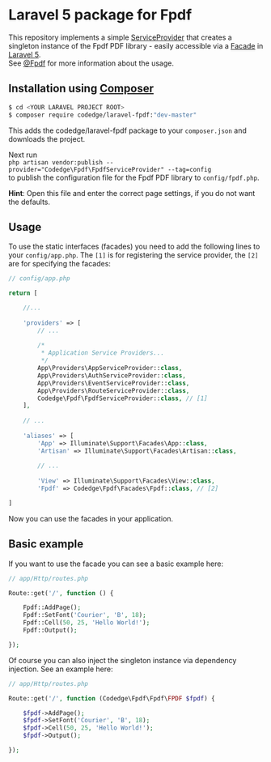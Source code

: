 # Laravel 5 package for Fpdf
This repository implements a simple [ServiceProvider](https://laravel.com/docs/master/providers)
that creates a singleton instance of the Fpdf PDF library - easily accessible via a [Facade](https://laravel.com/docs/master/facades) in [Laravel 5](http://laravel.com).  
See [@Fpdf](http://www.fpdf.org/) for more information about the usage.

## Installation using [Composer](https://getcomposer.org/)
```sh
$ cd <YOUR LARAVEL PROJECT ROOT>
$ composer require codedge/laravel-fpdf:"dev-master"
```

This adds the codedge/laravel-fpdf package to your `composer.json` and downloads the project.

Next run   
`php artisan vendor:publish --provider="Codedge\Fpdf\FpdfServiceProvider" --tag=config`  
to publish the configuration file for the Fpdf PDF library to `config/fpdf.php`.  
  
**Hint**: Open this file and enter the correct page settings, if you do not want the defaults.

## Usage
To use the static interfaces (facades) you need to add the following lines to your `config/app.php`. The `[1]` is for
registering the service provider, the `[2]` are for specifying the facades:

```php
// config/app.php

return [

    //...
    
    'providers' => [
        // ...
        
        /*
         * Application Service Providers...
         */
        App\Providers\AppServiceProvider::class,
        App\Providers\AuthServiceProvider::class,
        App\Providers\EventServiceProvider::class,
        App\Providers\RouteServiceProvider::class,
        Codedge\Fpdf\FpdfServiceProvider::class, // [1]
    ],
    
    // ...
    
    'aliases' => [
        'App' => Illuminate\Support\Facades\App::class,
        'Artisan' => Illuminate\Support\Facades\Artisan::class,
        
        // ...
        
        'View' => Illuminate\Support\Facades\View::class,
        'Fpdf' => Codedge\Fpdf\Facades\Fpdf::class, // [2]

]
```

Now you can use the facades in your application. 

## Basic example

If you want to use the facade you can see a basic example here:

```php
// app/Http/routes.php

Route::get('/', function () {

    Fpdf::AddPage();
    Fpdf::SetFont('Courier', 'B', 18);
    Fpdf::Cell(50, 25, 'Hello World!');
    Fpdf::Output();

});
```

Of course you can also inject the singleton instance via dependency injection. See an example here:

```php
// app/Http/routes.php

Route::get('/', function (Codedge\Fpdf\Fpdf\FPDF $fpdf) {

    $fpdf->AddPage();
    $fpdf->SetFont('Courier', 'B', 18);
    $fpdf->Cell(50, 25, 'Hello World!');
    $fpdf->Output();

});
```